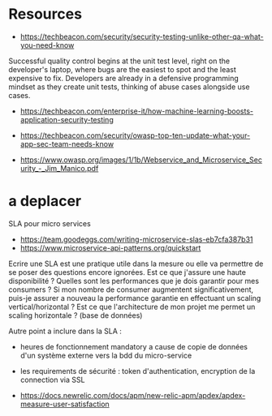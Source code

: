 # Resources

- https://techbeacon.com/security/security-testing-unlike-other-qa-what-you-need-know

Successful quality control begins at the unit test level, right on the developer's laptop, where bugs are the easiest to spot and the least expensive to fix. Developers are already in a defensive programming mindset as they create unit tests, thinking of abuse cases alongside use cases.

- https://techbeacon.com/enterprise-it/how-machine-learning-boosts-application-security-testing
- https://techbeacon.com/security/owasp-top-ten-update-what-your-app-sec-team-needs-know

- https://www.owasp.org/images/1/1b/Webservice_and_Microservice_Security_-_Jim_Manico.pdf


# a deplacer 
SLA pour micro services
- https://team.goodeggs.com/writing-microservice-slas-eb7cfa387b31
- https://www.microservice-api-patterns.org/quickstart

Ecrire une SLA est une pratique utile dans la mesure ou elle va permettre de se poser des questions encore ignorées.
Est ce que j'assure une haute disponibilité ?
Quelles sont les performances que je dois garantir pour mes consumers ?
Si mon nombre de consumer augmentent significativement, puis-je assurer a nouveau la performance garantie en effectuant un scaling vertical/horizontal ?
Est ce que l'architecture de mon projet me permet un scaling horizontale ? (base de données)

Autre point a inclure dans la SLA :
 - heures de fonctionnement mandatory a cause de copie de données d'un système externe vers la bdd du micro-service
 - les requirements de sécurité : token d'authentication, encryption de la connection via SSL


- https://docs.newrelic.com/docs/apm/new-relic-apm/apdex/apdex-measure-user-satisfaction
